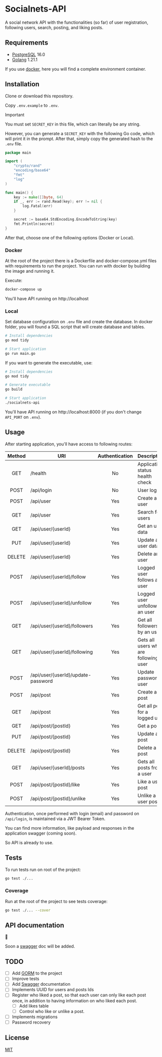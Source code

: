 # Socialnets-API

A social network API with the functionalities (so far) of user registration, following users, search, posting, and liking posts.

## Requirements

- [PostgreSQL](https://www.postgresql.org/) 16.0
- [Golang](https://go.dev/) 1.21.1

If you use [docker](https://www.docker.com/), here you will find a complete environment container.

## Installation

Clone or download this repository.

Copy `.env.example` to `.env`.

> [!IMPORTANT]
> You must set `SECRET_KEY` in this file, which can literally be any string.

However, you can generate a `SECRET_KEY` with the following Go code, which will print it in the prompt. After that, simply copy the generated hash to the `.env` file.

```Go
package main

import (
	"crypto/rand"
	"encoding/base64"
	"fmt"
	"log"
)

func main() {
	key := make([]byte, 64)
	if _, err := rand.Read(key); err != nil {
		log.Fatal(err)
	}

	secret := base64.StdEncoding.EncodeToString(key)
	fmt.Println(secret)
}
```

After that, choose one of the following options (Docker or Local).

### Docker

At the root of the project there is a Dockerfile and docker-compose.yml files with requirements to run the project.
You can run with docker by building the image and running it.

Execute:

```bash
docker-compose up
```

You'll have API running on http://localhost

### Local

Set database configuration on `.env` file and create the database. In docker folder, you will found a SQL script that will create database and tables.

```bash
# Install dependencies
go mod tidy

# Start application
go run main.go
```

If you want to generate the executable, use:
```bash
# Install dependencies
go mod tidy

# Generate executable
go build

# Start application
./socialnets-api
```

You'll have API running on http://localhost:8000 (if you don't change `API_PORT` on `.env`).

## Usage

After starting application, you'll have access to following routes:

| Method | URI                                | Authentication | Description                             |
|:------:|------------------------------------|:--------------:|-----------------------------------------|
|  GET   | /health                            |       No       | Application status health check         |
|  POST  | /api/login                         |       No       | User login                              |
|  POST  | /api/user                          |      Yes       | Create an user                          |
|  GET   | /api/user                          |      Yes       | Search for users                        |
|  GET   | /api/user/{userId}                 |      Yes       | Get an user data                        |
|  PUT   | /api/user/{userId}                 |      Yes       | Update an user data                     |
| DELETE | /api/user/{userId}                 |      Yes       | Delete an user                          |
|  POST  | /api/user/{userId}/follow          |      Yes       | Logged user follows an user             |
|  POST  | /api/user/{userId}/unfollow        |      Yes       | Logged user unfollows an user           |
|  GET   | /api/user/{userId}/followers       |      Yes       | Get all followers by an user            |
|  GET   | /api/user/{userId}/following       |      Yes       | Gets all users who are following a user |
|  POST  | /api/user/{userId}/update-password |      Yes       | Update password user                    |
|  POST  | /api/post                          |      Yes       | Create a post                           |
|  GET   | /api/post                          |      Yes       | Get all post for a logged user          |
|  GET   | /api/post/{postId}                 |      Yes       | Get a post                              |
|  PUT   | /api/post/{postId}                 |      Yes       | Update a post                           |
| DELETE | /api/post/{postId}                 |      Yes       | Delete a post                           |
|  GET   | /api/user/{userId}/posts           |      Yes       | Gets all posts from a user              |
|  POST  | /api/post/{postId}/like            |      Yes       | Like a user post                        |
|  POST  | /api/post/{postId}/unlike          |      Yes       | Unlike a user post                      |

Authentication, once performed with login (email) and password on `/api/login`, is maintained via a JWT Bearer Token.

You can find more information, like payload and responses in the application swagger (coming soon).

So API is already to use.

## Tests

To run tests run on root of the project:

```bash
go test ./...
```

### Coverage

Run at the root of the project to see tests coverage:
```bash
go test ./... --cover
```

## API documentation

:construction:

Soon a [swagger](https://swagger.io/docs/specification/2-0/what-is-swagger/) doc will be added.

## TODO

- [ ] Add [GORM](https://gorm.io) to the project
- [ ] Improve tests
- [ ] Add [Swagger](https://swagger.io) documentation
- [ ] Implements UUID for users and posts Ids
- [ ] Register who liked a post, so that each user can only like each post once, in addition to having information on who liked each post. 
    + [ ] Add likes table
    + [ ] Control who like or unlike a post.
- [ ] Implements migrations
- [ ] Password recovery

## License

[MIT](./LICENSE)